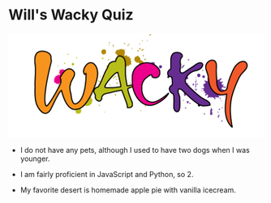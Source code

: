 # Will's Wacky Quiz

![Wacky Image](https://github.com/wgreve20/CS550-WinterTerm/blob/master/MA1%20Github%20Quiz/WACKY.png)

* I do not have any pets, although I used to have two dogs when I was younger.

* I am fairly proficient in JavaScript and Python, so 2.

* My favorite desert is homemade apple pie with vanilla icecream.

